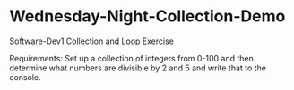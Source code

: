 # Wednesday-Night-Collection-Demo
Software-Dev1 Collection and Loop Exercise

Requirements:
Set up a collection of integers from 0-100 and then determine what numbers are divisible by 2 and 5 and write that to the console.

